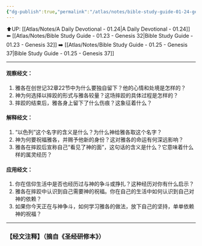 ```yaml
---
{"dg-publish":true,"permalink":"/atlas/notes/bible-study-guide-01-24-genesis-35-1-15/"}
---
```


⬆️UP: [[Atlas/Notes/A Daily Devotional - 01.24\|A Daily Devotional - 01.24]]
⬅️ [[Atlas/Notes/Bible Study Guide - 01.23 - Genesis 32\|Bible Study Guide - 01.23 - Genesis 32]]
➡️ [[Atlas/Notes/Bible Study Guide - 01.25 - Genesis 37\|Bible Study Guide - 01.25 - Genesis 37]] 

---

#### 观察经文：
   1. 雅各在创世记32章22节中为什么要独自留下？他的心情和处境是怎样的？
   2. 神为何选择以摔跤的形式与雅各较量？这场摔跤的具体过程是怎样的？
   3. 摔跤的结束后，雅各身上留下了什么伤痕？这象征着什么？

#### 解释经文：
   1. “以色列”这个名字的含义是什么？为什么神给雅各取这个名字？
   2. 神为何要祝福雅各，并赐予他新的身份？这对雅各的命运有何深远影响？
   3. 雅各在摔跤后宣称自己“看见了神的面”，这句话的含义是什么？它意味着什么样的属灵经历？

#### 应用经文：
   1. 你在信仰生活中是否也经历过与神的争斗或挣扎？这种经历对你有什么启示？
   2. 雅各在摔跤中认识到自己需要神的祝福。你在自己的生活中如何认识到自己对神的依赖？
   3. 如果你今天正在与神争斗，如何学习雅各的做法，放下自己的坚持，单单依赖神的祝福？

---
### 【经文注释】（摘自《圣经研修本》）

